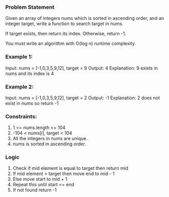 ### Problem Statement

Given an array of integers nums which is sorted in ascending order, and an integer target, write a function to search target in nums. 

If target exists, then return its index. Otherwise, return -1.

You must write an algorithm with O(log n) runtime complexity.

### Example 1:
Input: nums = [-1,0,3,5,9,12], target = 9
Output: 4
Explanation: 9 exists in nums and its index is 4

### Example 2:
Input: nums = [-1,0,3,5,9,12], target = 2
Output: -1
Explanation: 2 does not exist in nums so return -1
 
### Constraints:
1. 1 <= nums.length <= 104
2. -104 < nums[i], target < 104
3. All the integers in nums are unique.
4. nums is sorted in ascending order.

### Logic
1. Check if mid element is equal to target then return mid 
2. If mid element > target then move end to mid - 1
3. Else move start to mid + 1
4. Repeat this until start <= end 
5. If not found return -1